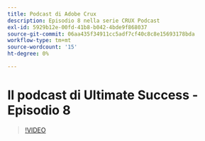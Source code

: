 ```yaml
---
title: Podcast di Adobe Crux
description: Episodio 8 nella serie CRUX Podcast
exl-id: 5929b12e-00fd-41b8-b042-4bde9f868037
source-git-commit: 06aa435f34911cc5adf7cf40c8c8e15693178bda
workflow-type: tm+mt
source-wordcount: '15'
ht-degree: 0%

---
```


# Il podcast di Ultimate Success - Episodio 8

>[!VIDEO](https://video.tv.adobe.com/v/3429404?quality=12learn=on)
